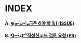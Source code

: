 # INDEX



#### A. [٩(๑•̀ㅂ•́)و금주 해야 할 일! (ISSUE)](https://github.com/T-lab-java-king/tlab-java-core/issues)
#### B. [٩(•̤̀ᵕ•̤́๑)ᵒᵏ작성한 코드 검토 요청 (PR)](https://github.com/T-lab-java-king/tlab-java-core/pulls)


